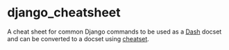 # django_cheatsheet
A cheat sheet for common Django commands to be used as a [Dash](http://kapeli.com/dash) docset and can be converted to a docset using [cheatset](https://github.com/Kapeli/cheatset).
